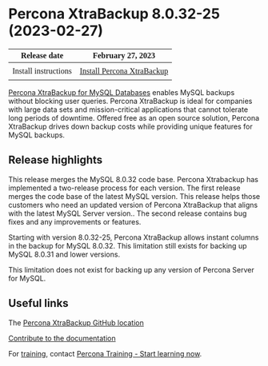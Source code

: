 # Percona XtraBackup 8.0.32-25 (2023-02-27)

<style>
    table {
        width=50%’;
        font-family: Poppins;
    }
    table td {
        border: 0px;
        padding: 8px;
    }
</style>

| Release date | February 27, 2023 |
|---|---|
| Install instructions | [Install Percona XtraBackup](https://www.percona.com/doc/percona-xtrabackup/8.0/installation.html) |


[Percona XtraBackup for MySQL Databases](https://www.percona.com/software/mysql-database/percona-xtrabackup) enables MySQL backups without blocking user queries. Percona XtraBackup is ideal for companies with large data sets and mission-critical applications that cannot tolerate long periods of downtime. Offered free as an open source solution, Percona XtraBackup drives down backup costs while providing unique features for MySQL backups.

## Release highlights

This release merges the MySQL 8.0.32 code base. Percona Xtrabackup has implemented a two-release process for each version. The first release merges the code base of the latest MySQL version. This release helps those customers who need an updated version of Percona XtraBackup that aligns with the latest MySQL Server version.. The second release contains bug fixes and any improvements or features.

Starting with version 8.0.32-25, Percona XtraBackup allows instant columns in the backup for MySQL 8.0.32. This limitation still exists for backing up MySQL 8.0.31 and lower versions.

This limitation does not exist for backing up any version of Percona Server for MySQL.

## Useful links

The [Percona XtraBackup GitHub location](https://github.com/percona/percona-xtrabackup)

[Contribute to the documentation](https://github.com/percona/pxb-docs/blob/8.0/contributing.md)

For [training](https://www.percona.com/training), contact [Percona Training - Start learning now](https://learn.percona.com/contact-me).
